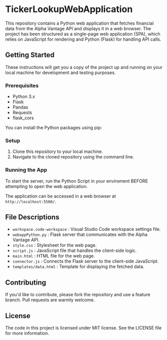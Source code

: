 # TickerLookupWebApplication

This repository contains a Python web application that fetches financial data from the Alpha Vantage API and displays it in a web browser. The project has been structured as a single-page web application (SPA), which relies on JavaScript for rendering and Python (Flask) for handling API calls. 

## Getting Started

These instructions will get you a copy of the project up and running on your local machine for development and testing purposes. 

### Prerequisites

- Python 3.x
- Flask
- Pandas
- Requests
- flask_cors

You can install the Python packages using pip:

### Setup

1. Clone this repository to your local machine.
2. Navigate to the cloned repository using the command line.

### Running the App

To start the server, run the Python Script in your enviroment BEFORE attempting
to open the web application. 

The application can be accessed in a web browser at `http://localhost:5500/`.

## File Descriptions

- `workspace.code-workspace` : Visual Studio Code workspace settings file.
- `webappPython.py` : Flask server that communicates with the Alpha Vantage API.
- `style.css` : Stylesheet for the web page.
- `script.js` : JavaScript file that handles the client-side logic.
- `main.html` : HTML file for the web page.
- `connector.js` : Connects the Flask server to the client-side JavaScript.
- `templates/data.html` : Template for displaying the fetched data.

## Contributing

If you'd like to contribute, please fork the repository and use a feature branch. Pull requests are warmly welcome.

## License

The code in this project is licensed under MIT license. See the LICENSE file for more information.


